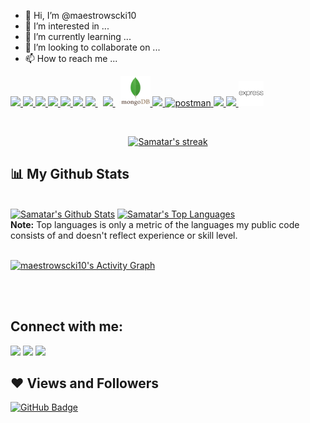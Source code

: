 - 👋 Hi, I’m @maestrowscki10
- 👀 I’m interested in ...
- 🌱 I’m currently learning ...
- 💞️ I’m looking to collaborate on ...
- 📫 How to reach me ...




<p align="left"> 
    <a href="https://reactjs.org/" target="_blank"> <img src="https://img.icons8.com/color/48/000000/react-native.png"/> </a>
    <a href="https://developer.mozilla.org/en-US/docs/Web/JavaScript" target="_blank"> <img src="https://img.icons8.com/color/48/000000/javascript.png"/> </a> 
    <a href="https://www.w3.org/html/" target="_blank"> <img src="https://img.icons8.com/color/48/000000/html-5.png"/> </a> 
    <a href="https://www.w3schools.com/css/" target="_blank"> <img src="https://img.icons8.com/color/48/000000/css3.png"/> </a> 
    <a href="https://getbootstrap.com" target="_blank"> <img src="https://img.icons8.com/color/48/000000/bootstrap.png"/> </a> 
    <a href="https://www.python.org" target="_blank"> <img src="https://img.icons8.com/color/48/000000/python.png"/> </a> 
    <a style="padding-right:8px;" href="https://nodejs.org" target="_blank"> <img src="https://img.icons8.com/color/48/000000/nodejs.png"/> </a> 
    <a style="padding-right:8px;" href="https://www.mysql.com/" target="_blank"> <img src="https://img.icons8.com/fluent/50/000000/mysql-logo.png"/> </a>
    <a href="https://www.mongodb.com/" target="_blank"> <img src="https://raw.githubusercontent.com/devicons/devicon/master/icons/mongodb/mongodb-original-wordmark.svg" alt="mongodb" width="48" height="48"/> </a> 
    <a href="https://firebase.google.com/" target="_blank"> <img src="https://img.icons8.com/color/48/000000/firebase.png"/> </a> 
    <a href="https://postman.com" target="_blank"> <img src="https://www.vectorlogo.zone/logos/getpostman/getpostman-icon.svg" alt="postman" width="45" height="45"/> </a>   
    <a href="https://git-scm.com/" target="_blank"> <img src="https://img.icons8.com/color/48/000000/git.png"/> </a> 
    <a href="https://redux.js.org" target="_blank"> <img src="https://img.icons8.com/color/48/000000/redux.png"/> </a>
    <a href="https://expressjs.com" target="_blank"> <img src="https://raw.githubusercontent.com/devicons/devicon/master/icons/express/express-original-wordmark.svg" alt="express" width="40" height="40"/> </a>
</p>

<!-- [![React Badge](https://img.shields.io/badge/-React-61DBFB?style=for-the-badge&labelColor=black&logo=react&logoColor=61DBFB)](#)  [![Javascript Badge](https://img.shields.io/badge/-Javascript-F0DB4F?style=for-the-badge&labelColor=black&logo=javascript&logoColor=F0DB4F)](#) [![Typescript Badge](https://img.shields.io/badge/-Typescript-007acc?style=for-the-badge&labelColor=black&logo=typescript&logoColor=007acc)](#) [![Nodejs Badge](https://img.shields.io/badge/-Nodejs-3C873A?style=for-the-badge&labelColor=black&logo=node.js&logoColor=3C873A)](#) [![GraphQL Badge](https://img.shields.io/badge/-GraphQl-e535ab?style=for-the-badge&labelColor=black&logo=node.js&logoColor=e535ab)](#) -->
<br/>

<p align="center">
    <a href="https://github.com/maestrowscki10/github-readme-streak-stats">
        <img title="🔥 Get streak stats for your profile at git.io/streak-stats" alt="Samatar's streak" src="https://github-readme-streak-stats.herokuapp.com/?user=maestrowscki10&theme=black-ice&hide_border=true&stroke=0000&background=060A0CD0"/>
    </a>
</p>

## 📊 My Github Stats

  <br/>
  <a href="https://github.com/azeez1776/github-readme-stats"><img alt="Samatar's Github Stats" src="https://github-readme-stats.vercel.app/api?username=maestrowscki10&show_icons=true&count_private=true&theme=react&hide_border=true&bg_color=0D1117" /></a>
  <a href="https://github.com/maestrowscki10/github-readme-stats"><img alt="Samatar's Top Languages" src="https://github-readme-stats.vercel.app/api/top-langs/?username=maestrowscki10&langs_count=8&count_private=true&layout=compact&theme=react&hide_border=true&bg_color=0D1117" /></a>
  <br/>
  <b>Note:</b> Top languages is only a metric of the languages my public code consists of and doesn't reflect experience or skill level.


<br/>
<br/>

<a href="https://github.com/maestrowscki10/github-readme-activity-graph"><img alt="maestrowscki10's Activity Graph" src="https://activity-graph.herokuapp.com/graph?username=maestrowscki10&bg_color=0D1117&color=5BCDEC&line=5BCDEC&point=FFFFFF&hide_border=true" /></a>

<br/>
<br/>

## Connect with me:
<p >

<a href = "https://www.linkedin.com/in/rahim-hassan"><img src="https://img.icons8.com/fluent/48/000000/linkedin.png"/></a>
<a href = "https://twitter.com/@maestrowscki10"><img src="https://img.icons8.com/fluent/48/000000/twitter.png"/></a>
<a href = "https://www.instagram.com/maestrowscki10/"><img src="https://img.icons8.com/fluent/48/000000/instagram-new.png"/></a>
</p>

## ❤ Views and Followers
</a>
<a href="https://github.com/maestrowscki10?tab=followers"><img src="https://img.shields.io/github/followers/maestrowscki10?label=Followers&style=social" alt="GitHub Badge"></a
